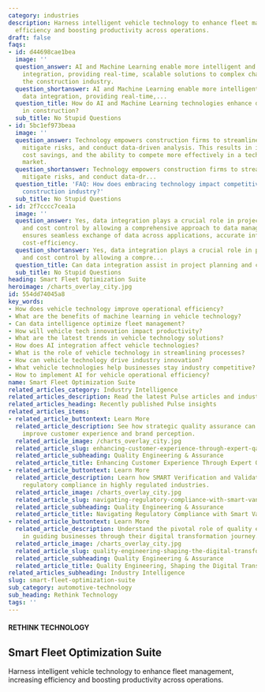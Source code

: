 ```yaml
---
category: industries
description: Harness intelligent vehicle technology to enhance fleet management, increasing
  efficiency and boosting productivity across operations.
draft: false
faqs:
- id: d44698cae1bea
  image: ''
  question_answer: AI and Machine Learning enable more intelligent and automated data
    integration, providing real-time, scalable solutions to complex challenges within
    the construction industry.
  question_shortanswer: AI and Machine Learning enable more intelligent and automated
    data integration, providing real-time,...
  question_title: How do AI and Machine Learning technologies enhance data integration
    in construction?
  sub_title: No Stupid Questions
- id: 5bc1ef973beaa
  image: ''
  question_answer: Technology empowers construction firms to streamline operations,
    mitigate risks, and conduct data-driven analysis. This results in increased efficiency,
    cost savings, and the ability to compete more effectively in a technology-driven
    market.
  question_shortanswer: Technology empowers construction firms to streamline operations,
    mitigate risks, and conduct data-dr...
  question_title: 'FAQ: How does embracing technology impact competitiveness in the
    construction industry?'
  sub_title: No Stupid Questions
- id: 2f7cccc7cea1a
  image: ''
  question_answer: Yes, data integration plays a crucial role in project planning
    and cost control by allowing a comprehensive approach to data management, which
    ensures seamless exchange of data across applications, accurate information, and
    cost-efficiency.
  question_shortanswer: Yes, data integration plays a crucial role in project planning
    and cost control by allowing a compre...
  question_title: Can data integration assist in project planning and cost control?
  sub_title: No Stupid Questions
heading: Smart Fleet Optimization Suite
heroimage: /charts_overlay_city.jpg
id: 554dd74045a8
key_words:
- How does vehicle technology improve operational efficiency?
- What are the benefits of machine learning in vehicle technology?
- Can data intelligence optimize fleet management?
- How will vehicle tech innovation impact productivity?
- What are the latest trends in vehicle technology solutions?
- How does AI integration affect vehicle technologies?
- What is the role of vehicle technology in streamlining processes?
- How can vehicle technology drive industry innovation?
- What vehicle technologies help businesses stay industry competitive?
- How to implement AI for vehicle operational efficiency?
name: Smart Fleet Optimization Suite
related_articles_category: Industry Intelligence
related_articles_description: Read the latest Pulse articles and industry insights.
related_articles_heading: Recently published Pulse insights
related_articles_items:
- related_article_buttontext: Learn More
  related_article_description: See how strategic quality assurance can significantly
    improve customer experience and brand perception.
  related_article_image: /charts_overlay_city.jpg
  related_article_slug: enhancing-customer-experience-through-expert-qa
  related_article_subheading: Quality Engineering & Assurance
  related_article_title: Enhancing Customer Experience Through Expert QA
- related_article_buttontext: Learn More
  related_article_description: Learn how SMART Verification and Validation streamline
    regulatory compliance in highly regulated industries.
  related_article_image: /charts_overlay_city.jpg
  related_article_slug: navigating-regulatory-compliance-with-smart-vandv
  related_article_subheading: Quality Engineering & Assurance
  related_article_title: Navigating Regulatory Compliance with Smart VandV
- related_article_buttontext: Learn More
  related_article_description: Understand the pivotal role of quality engineering
    in guiding businesses through their digital transformation journey.
  related_article_image: /charts_overlay_city.jpg
  related_article_slug: quality-engineering-shaping-the-digital-transformation
  related_article_subheading: Quality Engineering & Assurance
  related_article_title: Quality Engineering, Shaping the Digital Transformation
related_articles_subheading: Industry Intelligence
slug: smart-fleet-optimization-suite
sub_category: automotive-technology
sub_heading: Rethink Technology
tags: ''
---
```


#### RETHINK TECHNOLOGY
## Smart Fleet Optimization Suite
Harness intelligent vehicle technology to enhance fleet management, increasing efficiency and boosting productivity across operations.
